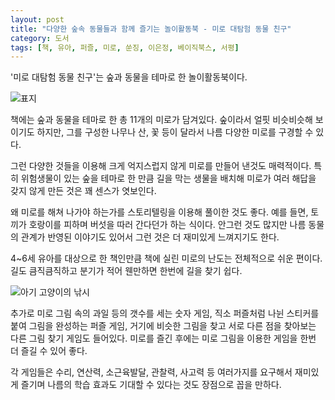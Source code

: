 ```yaml
---
layout: post
title: "다양한 숲속 동물들과 함께 즐기는 놀이활동북 - 미로 대탐험 동물 친구"
category: 도서
tags: [책, 유아, 퍼즐, 미로, 쑨징, 이은정, 베이직북스, 서평]
---
```


'미로 대탐험 동물 친구'는
숲과 동물을 테마로 한 놀이활동북이다.

![표지](https://lh3.googleusercontent.com/jVvcbv5ynzr6wfE7wkkswpPlO1BW6PTYT8o8jruqZRZBEtwKuLpAPxDNyCCRVQGRni2cQmPezARPMA=s480)

책에는 숲과 동물을 테마로 한 총 11개의 미로가 담겨있다.
숲이라서 얼핏 비슷비슷해 보이기도 하지만,
그를 구성한 나무나 산, 꽃 등이 달라서 나름 다양한 미로를 구경할 수 있다.

그런 다양한 것들을 이용해 크게 억지스럽지 않게 미로를 만들어 낸것도 매력적이다.
특히 위험생물이 있는 숲을 테마로 한 만큼
길을 막는 생물을 배치해 미로가 여러 해답을 갖지 않게 만든 것은 꽤 센스가 엿보인다.

왜 미로를 해쳐 나가야 하는가를 스토리텔링을 이용해 풀이한 것도 좋다.
예를 들면, 토끼가 호랑이를 피하며 버섯을 따러 간다던가 하는 식이다.
안그런 것도 많지만 나름 동물의 관계가 반영된 이야기도 있어서 그런 것은 더 재미있게 느껴지기도 한다.

4~6세 유아를 대상으로 한 책인만큼 책에 실린 미로의 난도는 전체적으로 쉬운 편이다.
길도 큼직큼직하고 분기가 적어 웬만하면 한번에 길을 찾기 쉽다.

![아기 고양이의 낚시](https://lh3.googleusercontent.com/5DeX2j2ptQeOoo68immB6gFc0lRqf2qEZEHxaBat1GO99C_WO_BGBgLOkWCTalDzOrZ8h6FN2vBpdQ=s480)

추가로 미로 그림 속의 과일 등의 갯수를 세는 숫자 게임,
직소 퍼즐처럼 나뉜 스티커를 붙여 그림을 완성하는 퍼즐 게임,
거기에 비슷한 그림을 찾고 서로 다른 점을 찾아보는 다른 그림 찾기 게임도 들어있다.
미로를 즐긴 후에는 미로 그림을 이용한 게임을 한번 더 즐길 수 있어 좋다.

각 게임들은 수리, 연산력, 소근육발달, 관찰력, 사고력 등 여러가지를 요구해서
재미있게 즐기며 나름의 학습 효과도 기대할 수 있다는 것도 장점으로 꼽을 만하다.
